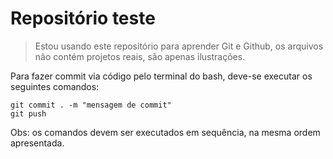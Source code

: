 <h1>Repositório teste</h1>

> Estou usando este repositório para aprender Git e Github, os arquivos não contém projetos reais, são apenas ilustrações.

Para fazer commit via código pelo terminal do bash, deve-se executar os seguintes comandos:

```
git commit . -m "mensagem de commit"
git push
```

Obs: os comandos devem ser executados em sequência, na mesma ordem apresentada.
